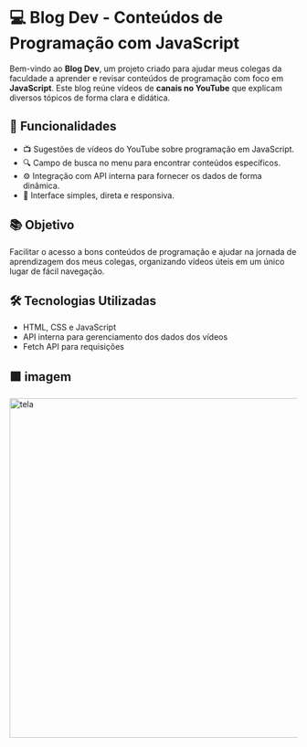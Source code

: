 # 💻 Blog Dev - Conteúdos de Programação com JavaScript

Bem-vindo ao **Blog Dev**, um projeto criado para ajudar meus colegas da faculdade a aprender e revisar conteúdos de programação com foco em **JavaScript**. Este blog reúne vídeos de **canais no YouTube** que explicam diversos tópicos de forma clara e didática.

## 🚀 Funcionalidades

- 📺 Sugestões de vídeos do YouTube sobre programação em JavaScript.
- 🔍 Campo de busca no menu para encontrar conteúdos específicos.
- ⚙️ Integração com API interna para fornecer os dados de forma dinâmica.
- 📱 Interface simples, direta e responsiva.

## 📚 Objetivo

Facilitar o acesso a bons conteúdos de programação e ajudar na jornada de aprendizagem dos meus colegas, organizando vídeos úteis em um único lugar de fácil navegação.

## 🛠️ Tecnologias Utilizadas

- HTML, CSS e JavaScript
- API interna para gerenciamento dos dados dos vídeos
- Fetch API para requisições

## 🟩 imagem
<img width="872" height="595" alt="tela" src="https://github.com/user-attachments/assets/818061bd-90de-4e28-af6a-12e5f8526e16" />


